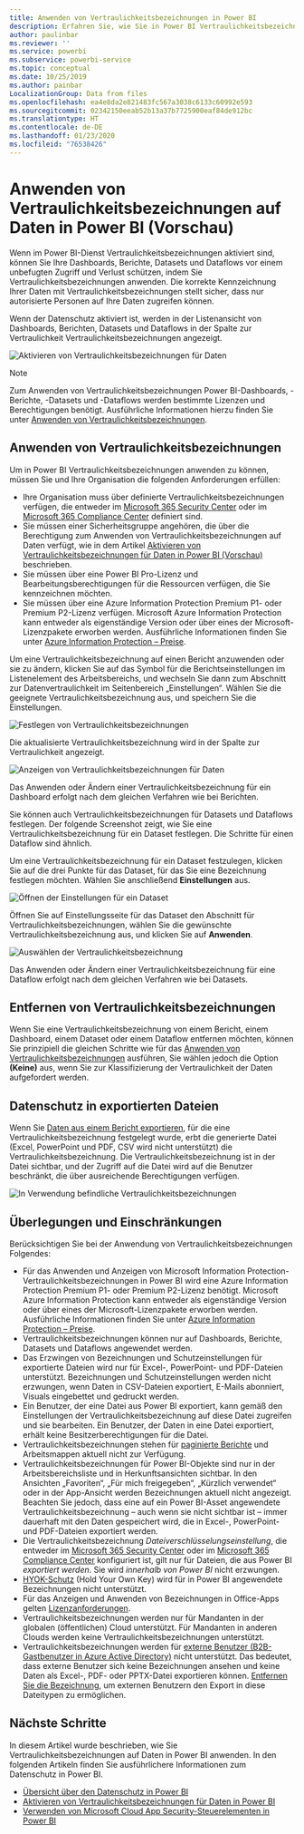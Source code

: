 ```yaml
---
title: Anwenden von Vertraulichkeitsbezeichnungen in Power BI
description: Erfahren Sie, wie Sie in Power BI Vertraulichkeitsbezeichnungen auf Daten anwenden.
author: paulinbar
ms.reviewer: ''
ms.service: powerbi
ms.subservice: powerbi-service
ms.topic: conceptual
ms.date: 10/25/2019
ms.author: painbar
LocalizationGroup: Data from files
ms.openlocfilehash: ea4e8da2e821483fc567a3038c6133c60992e593
ms.sourcegitcommit: 02342150eeab52b13a37b7725900eaf84de912bc
ms.translationtype: HT
ms.contentlocale: de-DE
ms.lasthandoff: 01/23/2020
ms.locfileid: "76538426"
---
```

# <a name="apply-data-sensitivity-labels-in-power-bi-preview"></a>Anwenden von Vertraulichkeitsbezeichnungen auf Daten in Power BI (Vorschau)

Wenn im Power BI-Dienst Vertraulichkeitsbezeichnungen aktiviert sind, können Sie Ihre Dashboards, Berichte, Datasets und Dataflows vor einem unbefugten Zugriff und Verlust schützen, indem Sie Vertraulichkeitsbezeichnungen anwenden. Die korrekte Kennzeichnung Ihrer Daten mit Vertraulichkeitsbezeichnungen stellt sicher, dass nur autorisierte Personen auf Ihre Daten zugreifen können.

Wenn der Datenschutz aktiviert ist, werden in der Listenansicht von Dashboards, Berichten, Datasets und Dataflows in der Spalte zur Vertraulichkeit Vertraulichkeitsbezeichnungen angezeigt.

![Aktivieren von Vertraulichkeitsbezeichnungen für Daten](media/service-security-apply-data-sensitivity-labels/apply-data-sensitivity-labels-01.png)

> [!NOTE]
> Zum Anwenden von Vertraulichkeitsbezeichnungen Power BI-Dashboards, -Berichte, -Datasets und -Dataflows werden bestimmte Lizenzen und Berechtigungen benötigt. Ausführliche Informationen hierzu finden Sie unter [Anwenden von Vertraulichkeitsbezeichnungen](#applying-sensitivity-labels).

## <a name="applying-sensitivity-labels"></a>Anwenden von Vertraulichkeitsbezeichnungen

Um in Power BI Vertraulichkeitsbezeichnungen anwenden zu können, müssen Sie und Ihre Organisation die folgenden Anforderungen erfüllen:

* Ihre Organisation muss über definierte Vertraulichkeitsbezeichnungen verfügen, die entweder im [Microsoft 365 Security Center](https://security.microsoft.com/) oder im [Microsoft 365 Compliance Center](https://compliance.microsoft.com/) definiert sind.
* Sie müssen einer Sicherheitsgruppe angehören, die über die Berechtigung zum Anwenden von Vertraulichkeitsbezeichnungen auf Daten verfügt, wie in dem Artikel [Aktivieren von Vertraulichkeitsbezeichnungen für Daten in Power BI (Vorschau)](../admin/service-security-enable-data-sensitivity-labels.md#enable-data-sensitivity-labels) beschrieben.
* Sie müssen über eine Power BI Pro-Lizenz und Bearbeitungsberechtigungen für die Ressourcen verfügen, die Sie kennzeichnen möchten. 
* Sie müssen über eine Azure Information Protection Premium P1- oder Premium P2-Lizenz verfügen. Microsoft Azure Information Protection kann entweder als eigenständige Version oder über eines der Microsoft-Lizenzpakete erworben werden. Ausführliche Informationen finden Sie unter [Azure Information Protection – Preise](https://azure.microsoft.com/pricing/details/information-protection/).

Um eine Vertraulichkeitsbezeichnung auf einen Bericht anzuwenden oder sie zu ändern, klicken Sie auf das Symbol für die Berichtseinstellungen im Listenelement des Arbeitsbereichs, und wechseln Sie dann zum Abschnitt zur Datenvertraulichkeit im Seitenbereich „Einstellungen“. Wählen Sie die geeignete Vertraulichkeitsbezeichnung aus, und speichern Sie die Einstellungen.

![Festlegen von Vertraulichkeitsbezeichnungen](media/service-security-apply-data-sensitivity-labels/apply-data-sensitivity-labels-02.png)

Die aktualisierte Vertraulichkeitsbezeichnung wird in der Spalte zur Vertraulichkeit angezeigt. 

![Anzeigen von Vertraulichkeitsbezeichnungen für Daten](media/service-security-apply-data-sensitivity-labels/apply-data-sensitivity-labels-03.png)

Das Anwenden oder Ändern einer Vertraulichkeitsbezeichnung für ein Dashboard erfolgt nach dem gleichen Verfahren wie bei Berichten. 

Sie können auch Vertraulichkeitsbezeichnungen für Datasets und Dataflows festlegen. Der folgende Screenshot zeigt, wie Sie eine Vertraulichkeitsbezeichnung für ein Dataset festlegen. Die Schritte für einen Dataflow sind ähnlich.

Um eine Vertraulichkeitsbezeichnung für ein Dataset festzulegen, klicken Sie auf die drei Punkte für das Dataset, für das Sie eine Bezeichnung festlegen möchten. Wählen Sie anschließend **Einstellungen** aus.

![Öffnen der Einstellungen für ein Dataset](media/service-security-apply-data-sensitivity-labels/apply-data-sensitivity-labels-05.png)

Öffnen Sie auf Einstellungsseite für das Dataset den Abschnitt für Vertraulichkeitsbezeichnungen, wählen Sie die gewünschte Vertraulichkeitsbezeichnung aus, und klicken Sie auf **Anwenden**.

![Auswählen der Vertraulichkeitsbezeichnung](media/service-security-apply-data-sensitivity-labels/apply-data-sensitivity-labels-06.png)

Das Anwenden oder Ändern einer Vertraulichkeitsbezeichnung für eine Dataflow erfolgt nach dem gleichen Verfahren wie bei Datasets.

## <a name="removing-sensitivity-labels"></a>Entfernen von Vertraulichkeitsbezeichnungen
Wenn Sie eine Vertraulichkeitsbezeichnung von einem Bericht, einem Dashboard, einem Dataset oder einem Dataflow entfernen möchten, können Sie prinzipiell die gleichen Schritte wie für das [Anwenden von Vertraulichkeitsbezeichnungen](#applying-sensitivity-labels) ausführen, Sie wählen jedoch die Option **(Keine)** aus, wenn Sie zur Klassifizierung der Vertraulichkeit der Daten aufgefordert werden. 

## <a name="data-protection-in-exported-files"></a>Datenschutz in exportierten Dateien

Wenn Sie [Daten aus einem Bericht exportieren](https://docs.microsoft.com/power-bi/consumer/end-user-export), für die eine Vertraulichkeitsbezeichnung festgelegt wurde, erbt die generierte Datei (Excel, PowerPoint und PDF, CSV wird nicht unterstützt) die Vertraulichkeitsbezeichnung. Die Vertraulichkeitsbezeichnung ist in der Datei sichtbar, und der Zugriff auf die Datei wird auf die Benutzer beschränkt, die über ausreichende Berechtigungen verfügen.

![In Verwendung befindliche Vertraulichkeitsbezeichnungen](media/service-security-apply-data-sensitivity-labels/apply-data-sensitivity-labels-04b.png)

## <a name="considerations-and-limitations"></a>Überlegungen und Einschränkungen

Berücksichtigen Sie bei der Anwendung von Vertraulichkeitsbezeichnungen Folgendes:

* Für das Anwenden und Anzeigen von Microsoft Information Protection-Vertraulichkeitsbezeichnungen in Power BI wird eine Azure Information Protection Premium P1- oder Premium P2-Lizenz benötigt. Microsoft Azure Information Protection kann entweder als eigenständige Version oder über eines der Microsoft-Lizenzpakete erworben werden. Ausführliche Informationen finden Sie unter [Azure Information Protection – Preise](https://azure.microsoft.com/pricing/details/information-protection/).
* Vertraulichkeitsbezeichnungen können nur auf Dashboards, Berichte, Datasets und Dataflows angewendet werden.
* Das Erzwingen von Bezeichnungen und Schutzeinstellungen für exportierte Dateien wird nur für Excel-, PowerPoint- und PDF-Dateien unterstützt. Bezeichnungen und Schutzeinstellungen werden nicht erzwungen, wenn Daten in CSV-Dateien exportiert, E-Mails abonniert, Visuals eingebettet und gedruckt werden.
* Ein Benutzer, der eine Datei aus Power BI exportiert, kann gemäß den Einstellungen der Vertraulichkeitsbezeichnung auf diese Datei zugreifen und sie bearbeiten. Ein Benutzer, der Daten in eine Datei exportiert, erhält keine Besitzerberechtigungen für die Datei. 
* Vertraulichkeitsbezeichnungen stehen für [paginierte Berichte]( https://docs.microsoft.com/power-bi/paginated-reports-report-builder-power-bi) und Arbeitsmappen aktuell nicht zur Verfügung. 
* Vertraulichkeitsbezeichnungen für Power BI-Objekte sind nur in der Arbeitsbereichsliste und in Herkunftsansichten sichtbar. In den Ansichten „Favoriten“, „Für mich freigegeben“, „Kürzlich verwendet“ oder in der App-Ansicht werden Bezeichnungen aktuell nicht angezeigt. Beachten Sie jedoch, dass eine auf ein Power BI-Asset angewendete Vertraulichkeitsbezeichnung – auch wenn sie nicht sichtbar ist – immer dauerhaft mit den Daten gespeichert wird, die in Excel-, PowerPoint- und PDF-Dateien exportiert werden.
* Die Vertraulichkeitsbezeichnung *Dateiverschlüsselungseinstellung*, die entweder im [Microsoft 365 Security Center](https://security.microsoft.com/) oder im [Microsoft 365 Compliance Center](https://compliance.microsoft.com/) konfiguriert ist, gilt nur für Dateien, die aus Power BI *exportiert werden*. Sie wird *innerhalb von Power BI* nicht erzwungen.
* [HYOK-Schutz](https://docs.microsoft.com/azure/information-protection/configure-adrms-restrictions) (Hold Your Own Key) wird für in Power BI angewendete Bezeichnungen nicht unterstützt.
* Für das Anzeigen und Anwenden von Bezeichnungen in Office-Apps gelten [Lizenzanforderungen](https://docs.microsoft.com/microsoft-365/compliance/sensitivity-labels-office-apps#subscription-and-licensing-requirements-for-sensitivity-labels).
* Vertraulichkeitsbezeichnungen werden nur für Mandanten in der globalen (öffentlichen) Cloud unterstützt. Für Mandanten in anderen Clouds werden keine Vertraulichkeitsbezeichnungen unterstützt.
* Vertraulichkeitsbezeichnungen werden für [externe Benutzer (B2B-Gastbenutzer in Azure Active Directory)](../service-admin-azure-ad-b2b.md) nicht unterstützt. Das bedeutet, dass externe Benutzer sich keine Bezeichnungen ansehen und keine Daten als Excel-, PDF- oder PPTX-Datei exportieren können. [Entfernen Sie die Bezeichnung](#removing-sensitivity-labels), um externen Benutzern den Export in diese Dateitypen zu ermöglichen.

## <a name="next-steps"></a>Nächste Schritte

In diesem Artikel wurde beschrieben, wie Sie Vertraulichkeitsbezeichnungen auf Daten in Power BI anwenden. In den folgenden Artikeln finden Sie ausführlichere Informationen zum Datenschutz in Power BI. 

* [Übersicht über den Datenschutz in Power BI](../admin/service-security-data-protection-overview.md)
* [Aktivieren von Vertraulichkeitsbezeichnungen für Daten in Power BI](../admin/service-security-enable-data-sensitivity-labels.md)
* [Verwenden von Microsoft Cloud App Security-Steuerelementen in Power BI](../admin/service-security-using-microsoft-cloud-app-security-controls.md)